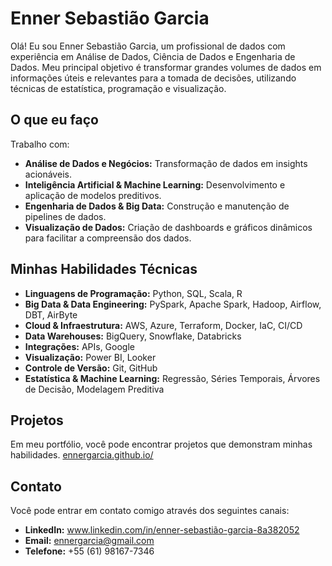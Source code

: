 # Enner Sebastião Garcia

Olá! Eu sou Enner Sebastião Garcia, um profissional de dados com experiência em Análise de Dados, Ciência de Dados e Engenharia de Dados. Meu principal objetivo é transformar grandes volumes de dados em informações úteis e relevantes para a tomada de decisões, utilizando técnicas de estatística, programação e visualização.

## O que eu faço

Trabalho com:

-   **Análise de Dados e Negócios:** Transformação de dados em insights acionáveis.
-   **Inteligência Artificial & Machine Learning:** Desenvolvimento e aplicação de modelos preditivos.
-   **Engenharia de Dados & Big Data:** Construção e manutenção de pipelines de dados.
-   **Visualização de Dados:** Criação de dashboards e gráficos dinâmicos para facilitar a compreensão dos dados.

## Minhas Habilidades Técnicas

-   **Linguagens de Programação:** Python, SQL, Scala, R
-   **Big Data & Data Engineering:** PySpark, Apache Spark, Hadoop, Airflow, DBT, AirByte
-   **Cloud & Infraestrutura:** AWS, Azure, Terraform, Docker, IaC, CI/CD
-   **Data Warehouses:** BigQuery, Snowflake, Databricks
-   **Integrações:** APIs, Google
-   **Visualização:** Power BI, Looker
-   **Controle de Versão:** Git, GitHub
-   **Estatística & Machine Learning:** Regressão, Séries Temporais, Árvores de Decisão, Modelagem Preditiva

## Projetos

Em meu portfólio, você pode encontrar projetos que demonstram minhas habilidades. [ennergarcia.github.io/](https://ennergarcia.github.io/)

## Contato

Você pode entrar em contato comigo através dos seguintes canais:

-   **LinkedIn:** www.linkedin.com/in/enner-sebastião-garcia-8a382052
-   **Email:** ennergarcia@gmail.com
-   **Telefone:** +55 (61) 98167-7346

